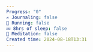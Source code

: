 ```yaml
---
Progress: "0"
✍️ Journaling: false
👟 Running: false
💤 8hrs of sleep: false
🧘 Meditation: false
Created time: 2024-08-18T13:31
---
```

